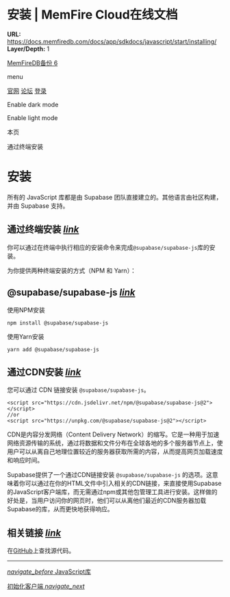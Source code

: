 # 安装 | MemFire Cloud在线文档

**URL:** https://docs.memfiredb.com/docs/app/sdkdocs/javascript/start/installing/
**Layer/Depth:** 1

[MemFireDB备份 6](/)

menu

[官网](https://memfiredb.com/)
[论坛](https://community.memfiredb.com/)
[登录](https://cloud.memfiredb.com/auth/login)

Enable dark mode

Enable light mode

本页

通过终端安装

# 安装

所有的 JavaScript 库都是由 Supabase 团队直接建立的。其他语言由社区构建，并由 Supabase 支持。

## 通过终端安装 [*link*](#%e9%80%9a%e8%bf%87%e7%bb%88%e7%ab%af%e5%ae%89%e8%a3%85)

你可以通过在终端中执行相应的安装命令来完成`@supabase/supabase-js`库的安装。

为你提供两种终端安装的方式（NPM 和 Yarn）：

## @supabase/supabase-js [*link*](#supabasesupabase-js)

使用NPM安装

```
npm install @supabase/supabase-js
```

使用Yarn安装

```
yarn add @supabase/supabase-js
```

## 通过CDN安装 [*link*](#%e9%80%9a%e8%bf%87cdn%e5%ae%89%e8%a3%85)

您可以通过 CDN 链接安装 `@supabase/supabase-js`。

```
<script src="https://cdn.jsdelivr.net/npm/@supabase/supabase-js@2"></script>
//or
<script src="https://unpkg.com/@supabase/supabase-js@2"></script>
```

CDN是内容分发网络（Content Delivery Network）的缩写。它是一种用于加速网络资源传输的系统，通过将数据和文件分布在全球各地的多个服务器节点上，使用户可以从离自己地理位置较近的服务器获取所需的内容，从而提高网页加载速度和响应时间。

Supabase提供了一个通过CDN链接安装 `@supabase/supabase-js` 的选项。这意味着你可以通过在你的HTML文件中引入相关的CDN链接，来直接使用Supabase的JavaScript客户端库，而无需通过npm或其他包管理工具进行安装。这样做的好处是，当用户访问你的网页时，他们可以从离他们最近的CDN服务器加载Supabase的库，从而更快地获得响应。

## 相关链接 [*link*](#%e7%9b%b8%e5%85%b3%e9%93%be%e6%8e%a5)

在[GitHub](https://github.com/supabase/supabase-js)上查找源代码。

---

[*navigate\_before* JavaScript库](/docs/app/sdkdocs/javascript/start/javascript/)

[初始化客户端 *navigate\_next*](/docs/app/sdkdocs/javascript/start/initializing/)